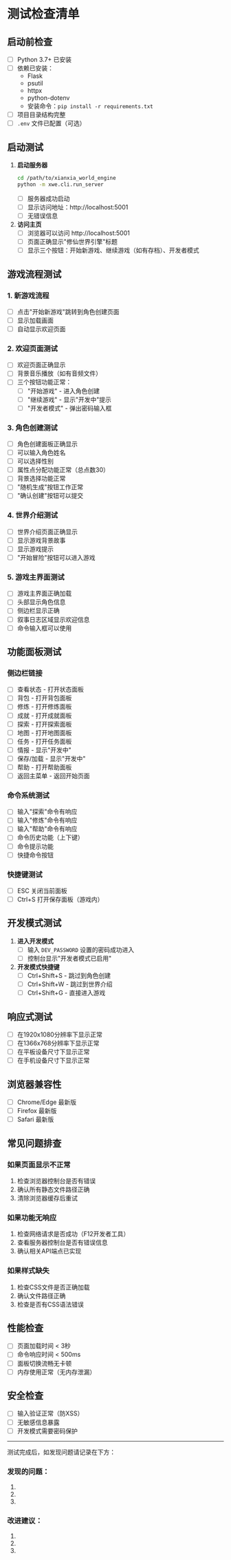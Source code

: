 # 测试检查清单

## 启动前检查

- [ ] Python 3.7+ 已安装
- [ ] 依赖已安装：
  - Flask
  - psutil
  - httpx
  - python-dotenv
  - 安装命令：`pip install -r requirements.txt`
- [ ] 项目目录结构完整
- [ ] `.env` 文件已配置（可选）

## 启动测试

1. **启动服务器**
   ```bash
   cd /path/to/xianxia_world_engine
   python -m xwe.cli.run_server
   ```
   - [ ] 服务器成功启动
   - [ ] 显示访问地址：http://localhost:5001
   - [ ] 无错误信息

2. **访问主页**
   - [ ] 浏览器可以访问 http://localhost:5001
   - [ ] 页面正确显示"修仙世界引擎"标题
   - [ ] 显示三个按钮：开始新游戏、继续游戏（如有存档）、开发者模式

## 游戏流程测试

### 1. 新游戏流程
- [ ] 点击"开始新游戏"跳转到角色创建页面
- [ ] 显示加载画面
- [ ] 自动显示欢迎页面

### 2. 欢迎页面测试
- [ ] 欢迎页面正确显示
- [ ] 背景音乐播放（如有音频文件）
- [ ] 三个按钮功能正常：
  - [ ] "开始游戏" - 进入角色创建
  - [ ] "继续游戏" - 显示"开发中"提示
  - [ ] "开发者模式" - 弹出密码输入框

### 3. 角色创建测试
- [ ] 角色创建面板正确显示
- [ ] 可以输入角色姓名
- [ ] 可以选择性别
- [ ] 属性点分配功能正常（总点数30）
- [ ] 背景选择功能正常
- [ ] "随机生成"按钮工作正常
- [ ] "确认创建"按钮可以提交

### 4. 世界介绍测试
- [ ] 世界介绍页面正确显示
- [ ] 显示游戏背景故事
- [ ] 显示游戏提示
- [ ] "开始冒险"按钮可以进入游戏

### 5. 游戏主界面测试
- [ ] 游戏主界面正确加载
- [ ] 头部显示角色信息
- [ ] 侧边栏显示正确
- [ ] 叙事日志区域显示欢迎信息
- [ ] 命令输入框可以使用

## 功能面板测试

### 侧边栏链接
- [ ] 查看状态 - 打开状态面板
- [ ] 背包 - 打开背包面板
- [ ] 修炼 - 打开修炼面板
- [ ] 成就 - 打开成就面板
- [ ] 探索 - 打开探索面板
- [ ] 地图 - 打开地图面板
- [ ] 任务 - 打开任务面板
- [ ] 情报 - 显示"开发中"
- [ ] 保存/加载 - 显示"开发中"
- [ ] 帮助 - 打开帮助面板
- [ ] 返回主菜单 - 返回开始页面

### 命令系统测试
- [ ] 输入"探索"命令有响应
- [ ] 输入"修炼"命令有响应
- [ ] 输入"帮助"命令有响应
- [ ] 命令历史功能（上下键）
- [ ] 命令提示功能
- [ ] 快捷命令按钮

### 快捷键测试
- [ ] ESC 关闭当前面板
- [ ] Ctrl+S 打开保存面板（游戏内）

## 开发模式测试

1. **进入开发模式**
   - [ ] 输入 `DEV_PASSWORD` 设置的密码成功进入
   - [ ] 控制台显示"开发者模式已启用"

2. **开发模式快捷键**
   - [ ] Ctrl+Shift+S - 跳过到角色创建
   - [ ] Ctrl+Shift+W - 跳过到世界介绍
   - [ ] Ctrl+Shift+G - 直接进入游戏

## 响应式测试

- [ ] 在1920x1080分辨率下显示正常
- [ ] 在1366x768分辨率下显示正常
- [ ] 在平板设备尺寸下显示正常
- [ ] 在手机设备尺寸下显示正常

## 浏览器兼容性

- [ ] Chrome/Edge 最新版
- [ ] Firefox 最新版
- [ ] Safari 最新版

## 常见问题排查

### 如果页面显示不正常
1. 检查浏览器控制台是否有错误
2. 确认所有静态文件路径正确
3. 清除浏览器缓存后重试

### 如果功能无响应
1. 检查网络请求是否成功（F12开发者工具）
2. 查看服务器控制台是否有错误信息
3. 确认相关API端点已实现

### 如果样式缺失
1. 检查CSS文件是否正确加载
2. 确认文件路径正确
3. 检查是否有CSS语法错误

## 性能检查

- [ ] 页面加载时间 < 3秒
- [ ] 命令响应时间 < 500ms
- [ ] 面板切换流畅无卡顿
- [ ] 内存使用正常（无内存泄漏）

## 安全检查

- [ ] 输入验证正常（防XSS）
- [ ] 无敏感信息暴露
- [ ] 开发模式需要密码保护

---

测试完成后，如发现问题请记录在下方：

### 发现的问题：
1.
2.
3.

### 改进建议：
1.
2.
3.
